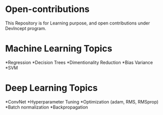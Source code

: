# Open-contributions
This Repository is for Learning purpose, and open contributions under DevIncept program.

# Machine Learning Topics

*Regression
*Decision Trees
*Dimentionality Reduction
*Bias Variance
*SVM

# Deep Learning Topics
*ConvNet
*Hyperparameter Tuning
*Optimization (adam, RMS, RMSprop)
*Batch normalization
*Backpropagation


